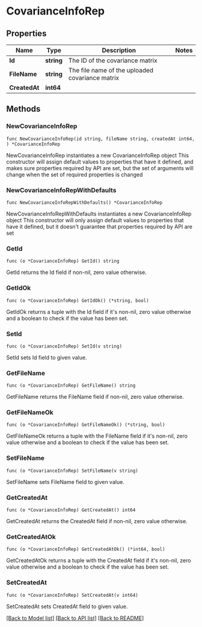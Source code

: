 # CovarianceInfoRep

## Properties

Name | Type | Description | Notes
------------ | ------------- | ------------- | -------------
**Id** | **string** | The ID of the covariance matrix | 
**FileName** | **string** | The file name of the uploaded covariance matrix | 
**CreatedAt** | **int64** |  | 

## Methods

### NewCovarianceInfoRep

`func NewCovarianceInfoRep(id string, fileName string, createdAt int64, ) *CovarianceInfoRep`

NewCovarianceInfoRep instantiates a new CovarianceInfoRep object
This constructor will assign default values to properties that have it defined,
and makes sure properties required by API are set, but the set of arguments
will change when the set of required properties is changed

### NewCovarianceInfoRepWithDefaults

`func NewCovarianceInfoRepWithDefaults() *CovarianceInfoRep`

NewCovarianceInfoRepWithDefaults instantiates a new CovarianceInfoRep object
This constructor will only assign default values to properties that have it defined,
but it doesn't guarantee that properties required by API are set

### GetId

`func (o *CovarianceInfoRep) GetId() string`

GetId returns the Id field if non-nil, zero value otherwise.

### GetIdOk

`func (o *CovarianceInfoRep) GetIdOk() (*string, bool)`

GetIdOk returns a tuple with the Id field if it's non-nil, zero value otherwise
and a boolean to check if the value has been set.

### SetId

`func (o *CovarianceInfoRep) SetId(v string)`

SetId sets Id field to given value.


### GetFileName

`func (o *CovarianceInfoRep) GetFileName() string`

GetFileName returns the FileName field if non-nil, zero value otherwise.

### GetFileNameOk

`func (o *CovarianceInfoRep) GetFileNameOk() (*string, bool)`

GetFileNameOk returns a tuple with the FileName field if it's non-nil, zero value otherwise
and a boolean to check if the value has been set.

### SetFileName

`func (o *CovarianceInfoRep) SetFileName(v string)`

SetFileName sets FileName field to given value.


### GetCreatedAt

`func (o *CovarianceInfoRep) GetCreatedAt() int64`

GetCreatedAt returns the CreatedAt field if non-nil, zero value otherwise.

### GetCreatedAtOk

`func (o *CovarianceInfoRep) GetCreatedAtOk() (*int64, bool)`

GetCreatedAtOk returns a tuple with the CreatedAt field if it's non-nil, zero value otherwise
and a boolean to check if the value has been set.

### SetCreatedAt

`func (o *CovarianceInfoRep) SetCreatedAt(v int64)`

SetCreatedAt sets CreatedAt field to given value.



[[Back to Model list]](../README.md#documentation-for-models) [[Back to API list]](../README.md#documentation-for-api-endpoints) [[Back to README]](../README.md)


